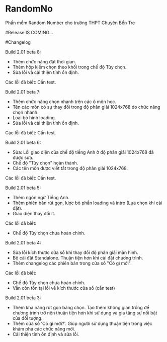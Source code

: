 # RandomNo
Phần mềm Random Number cho trường THPT Chuyên Bến Tre

#Release IS COMING...


#Changelog

Build 2.01 beta 8:
  - Thêm chức năng đặt thời gian.
  - Thêm hộp kiểm chọn theo khối trong chế độ Tùy 
  chọn.
  - Sửa lỗi và cải thiện tính ổn định.
  
  Các lỗi đã biết: Cần test.
	
Build 2.01 beta 7:
  - Thêm chức năng chọn nhanh trên các ô môn học.
  - Tên các môn có sự thay đổi trong độ phân giải
  1024x768 do chức năng chọn nhanh.
  - Loại bỏ hình loading.
  - Sửa lỗi và cải thiện tính ổn định.
  
  Các lỗi đã biết: Cần test.

Build 2.01 beta 6:
  - Sửa: Lỗi giao diện của chế độ tiếng Anh ở độ 
  phân giải 1024x768 đã được sửa.
  - Chế độ "Tùy chọn" hoàn thành.
  - Các tên môn được viết tắt trong độ phân giải
  1024x768.
  
  Các lỗi đã biết: Cần test.
	
Build 2.01 beta 5:
  - Thêm ngôn ngữ Tiếng Anh.
  - Thêm phiên bản rút gọn, lược bỏ phần loading
    và intro (Lựa chọn khi cài đặt).
  - Giao diện thay đổi ít.
  
  Các lỗi đã biết:
  - Chế độ Tùy chọn chưa hoàn chỉnh.
  
Build 2.01 beta 4:
  - Sửa lỗi kích thước cửa sổ khi thay đổi 
    độ phân giải màn hình.
  - Bộ cài đăt Standalone.
	  Thuận tiện hơn khi cài đặt chương trình.
  - Thêm changelog các phiên bản trong cửa sổ
    "Có gì mới".

  Các lỗi đã biết:
  - Chế độ Tùy chọn chưa hoàn chỉnh.
  - Vẫn còn tồn tại lỗi về kích thước cửa sổ
    (cần test)
	
Build 2.01 beta 3:
  - Thêm khả năng rút gọn bảng chọn.
	  Tạo thêm không gian trống để chương trình
	  trở nên thuận tiện hơn khi sử dụng và gia
	  tăng sự nổi bật của đối tượng.
  - Thêm cửa sổ 'Có gì mới?'.
	  Giúp người sử dụng thuận tiện trong việc
	  khám phá các chức năng mới.
  - Cải thiện tính ổn định và sửa lỗi.
